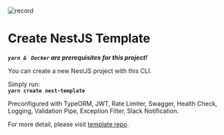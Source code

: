 ![record](./record.gif)
# Create NestJS Template
*****`yarn & ` `Docker`** are prerequisites for this project!***  

You can create a new NestJS project with this CLI.   
   
Simply run:   
**`yarn create nest-template`**   
   
Preconfigured with TypeORM, JWT, Rate Limiter, Swagger, Health Check, Logging, Validation Pipe, Exception Filter, Slack Notification.  
   
For more detail, please visit [template repo](https://github.com/jeus0630/nest-template).
